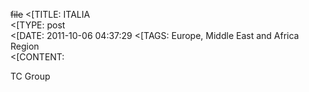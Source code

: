 ~~file~~
<[TITLE: 	ITALIA	
<[TYPE: 	post	
<[DATE: 	2011-10-06 04:37:29	
<[TAGS: 	Europe, Middle East and Africa Region	
<[CONTENT: 	



TC Group



